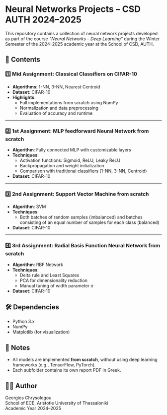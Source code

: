 
# Neural Networks Projects – CSD AUTH 2024–2025

This repository contains a collection of neural network projects developed as part of the course *"Neural Networks – Deep Learning"* during the Winter Semester of the 2024–2025 academic year at the School of CSD, AUTH.

## 📁 Contents

### 1️⃣ **Mid Assignment: Classical Classifiers on CIFAR-10**
- **Algorithms**: 1-NN, 3-NN, Nearest Centroid
- **Dataset**: CIFAR-10
- **Highlights**:
  - Full implementations from scratch using NumPy
  - Normalization and data preprocessing
  - Evaluation of accuracy and runtime

---

### 2️⃣ **1st Assignment: MLP feedforward Neural Network from scratch**
- **Algorithm**: Fully connected MLP with customizable layers
- **Techniques**:
  - Activation functions: Sigmoid, ReLU, Leaky ReLU
  - Backpropagation and weight initialization
  - Comparison with traditional classifiers (1-NN, 3-NN, Centroid)
- **Dataset**: CIFAR-10

---

### 3️⃣ **2nd Assignment: Support Vector Machine from scratch**
- **Algorithm**: SVM 
- **Techniques**:
  - Both batches of random samples (imbalanced) and batches consisting of an equal number of samples for each class (balanced) 
- **Dataset**: CIFAR-10

---

### 4️⃣ **3rd Assignment: Radial Basis Function Neural Network from scratch**
- **Algorithm**: RBF Network 
- **Techniques**:
  - Delta rule and Least Squares 
  - PCA for dimensionality reduction
  - Manual tuning of width parameter σ
- **Dataset**: CIFAR-10

## 🛠️ Dependencies

- Python 3.x
- NumPy
- Matplotlib (for visualization)

## 📌 Notes

- All models are implemented **from scratch**, without using deep learning frameworks (e.g., TensorFlow, PyTorch).
- Each subfolder contains its own report PDF in Greek.

## 👨‍💻 Author

Georgios Chrysologou  
School of ECE, Aristotle University of Thessaloniki  
Academic Year 2024–2025


